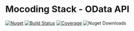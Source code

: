 # Mocoding Stack - OData API

[![Nuget](https://img.shields.io/nuget/vpre/Mocoding.AspNetCore.ODataApi)](https://www.nuget.org/packages/Mocoding.AspNetCore.ODataApi)
[![Build Status][azure-pipelines]][azure-pipelines-url]
[![Coverage][sonar-coverage]][sonar-url]
![Nuget Downloads](https://img.shields.io/nuget/dt/Mocoding.AspNetCore.ODataApi)


[azure-pipelines]: https://dev.azure.com/mocoding/GitHub/_apis/build/status/mocoding-software.odata-api?branchName=master
[azure-pipelines-url]: https://dev.azure.com/mocoding/GitHub/_build/latest?definitionId=115&branchName=master

[sonar-url]: https://sonarcloud.io/dashboard?id=mocoding-software_odata-api

[sonar-coverage]: https://sonarcloud.io/api/project_badges/measure?project=mocoding-software_odata-api&metric=coverage
